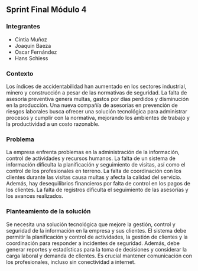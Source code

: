 ## Sprint Final Módulo 4

### Integrantes
- Cintia Muñoz
- Joaquín Baeza
- Oscar Fernández
- Hans Schiess

### Contexto 
Los índices de accidentabilidad han aumentado en los sectores 
industrial, minero y construcción a pesar de las normativas de 
seguridad. La falta de asesoría preventiva genera multas, gastos 
por días perdidos y disminución en la producción. Una nueva 
compañía de asesorías en prevención de riesgos laborales busca 
ofrecer una solución tecnológica para administrar procesos y 
cumplir con la normativa, mejorando los ambientes de trabajo y 
la productividad a un costo razonable.

### Problema
La empresa enfrenta problemas en la administración de la información,
control de actividades y recursos humanos. La falta de un sistema de 
información dificulta la planificación y seguimiento de visitas, así 
como el control de los profesionales en terreno. La falta de 
coordinación con los clientes durante las visitas causa multas y 
afecta la calidad del servicio. Además, hay desequilibrios financieros 
por falta de control en los pagos de los clientes. La falta de 
registros dificulta el seguimiento de las asesorías y los avances realizados.

### Planteamiento de la solución
Se necesita una solución tecnológica que mejore la gestión, control y 
seguridad de la información en la empresa y sus clientes. El sistema 
debe permitir la planificación y control de actividades, la gestión de 
clientes y la coordinación para responder a incidentes de seguridad. 
Además, debe generar reportes y estadísticas para la toma de decisiones 
y considerar la carga laboral y demanda de clientes. Es crucial mantener 
comunicación con los profesionales, incluso sin conectividad a internet.